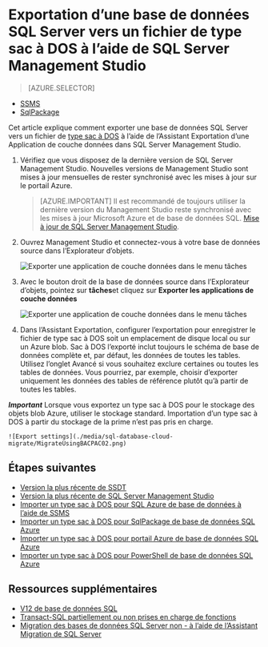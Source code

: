 
<properties
   pageTitle="Exportation d’une base de données SQL Server vers un fichier de type sac à DOS à l’aide de SQL Server Management Studio | Microsoft Azure"
   description="Base de données de SQL Microsoft Azure, migration de base de données, exporter la base de données, exporter un fichier de type sac à DOS, Assistant Exporter une Application de couche données"
   services="sql-database"
   documentationCenter=""
   authors="CarlRabeler"
   manager="jhubbard"
   editor=""/>

<tags
   ms.service="sql-database"
   ms.devlang="NA"
   ms.topic="article"
   ms.tgt_pltfrm="NA"
   ms.workload="data-management"
   ms.date="08/16/2016"
   ms.author="carlrab"/>

# <a name="export-a-sql-server-database-to-a-bacpac-file-using-sql-server-management-studio"></a>Exportation d’une base de données SQL Server vers un fichier de type sac à DOS à l’aide de SQL Server Management Studio

> [AZURE.SELECTOR]
- [SSMS](sql-database-cloud-migrate-compatible-export-bacpac-ssms.md)
- [SqlPackage](sql-database-cloud-migrate-compatible-export-bacpac-sqlpackage.md)

 
Cet article explique comment exporter une base de données SQL Server vers un fichier de [type sac à DOS](https://msdn.microsoft.com/library/ee210546.aspx#Anchor_4) à l’aide de l’Assistant Exportation d’une Application de couche données dans SQL Server Management Studio. 

1. Vérifiez que vous disposez de la dernière version de SQL Server Management Studio. Nouvelles versions de Management Studio sont mises à jour mensuelles de rester synchronisé avec les mises à jour sur le portail Azure.

     > [AZURE.IMPORTANT] Il est recommandé de toujours utiliser la dernière version du Management Studio reste synchronisé avec les mises à jour Microsoft Azure et de base de données SQL. [Mise à jour de SQL Server Management Studio](https://msdn.microsoft.com/library/mt238290.aspx).

2. Ouvrez Management Studio et connectez-vous à votre base de données source dans l’Explorateur d’objets.

    ![Exporter une application de couche données dans le menu tâches](./media/sql-database-cloud-migrate/MigrateUsingBACPAC01.png)

3. Avec le bouton droit de la base de données source dans l’Explorateur d’objets, pointez sur **tâches**et cliquez sur **Exporter les applications de couche données**

    ![Exporter une application de couche données dans le menu tâches](./media/sql-database-cloud-migrate/TestForCompatibilityUsingSSMS01.png)

4. Dans l’Assistant Exportation, configurer l’exportation pour enregistrer le fichier de type sac à DOS soit un emplacement de disque local ou sur un Azure blob. Sac à DOS l’exporté inclut toujours le schéma de base de données complète et, par défaut, les données de toutes les tables. Utilisez l’onglet Avancé si vous souhaitez exclure certaines ou toutes les tables de données. Vous pourriez, par exemple, choisir d’exporter uniquement les données des tables de référence plutôt qu’à partir de toutes les tables.

***Important*** Lorsque vous exportez un type sac à DOS pour le stockage des objets blob Azure, utiliser le stockage standard. Importation d’un type sac à DOS à partir du stockage de la prime n’est pas pris en charge.

    ![Export settings](./media/sql-database-cloud-migrate/MigrateUsingBACPAC02.png)


## <a name="next-steps"></a>Étapes suivantes

- [Version la plus récente de SSDT](https://msdn.microsoft.com/library/mt204009.aspx)
- [Version la plus récente de SQL Server Management Studio](https://msdn.microsoft.com/library/mt238290.aspx)
- [Importer un type sac à DOS pour SQL Azure de base de données à l’aide de SSMS](sql-database-cloud-migrate-compatible-import-bacpac-ssms.md)
- [Importer un type sac à DOS pour SqlPackage de base de données SQL Azure](sql-database-cloud-migrate-compatible-import-bacpac-sqlpackage.md)
- [Importer un type sac à DOS pour portail Azure de base de données SQL Azure](sql-database-import.md)
- [Importer un type sac à DOS pour PowerShell de base de données SQL Azure](sql-database-import-powershell.md)

## <a name="additional-resources"></a>Ressources supplémentaires

- [V12 de base de données SQL](sql-database-v12-whats-new.md)
- [Transact-SQL partiellement ou non prises en charge de fonctions](sql-database-transact-sql-information.md)
- [Migration des bases de données SQL Server non - à l’aide de l’Assistant Migration de SQL Server](http://blogs.msdn.com/b/ssma/)
